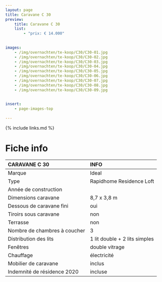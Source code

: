 ```yaml
---
layout: page
title: Caravane C 30
preview: 
    title: Caravane C 30
    list:
        - "prix: € 14.000"
        
        
images:
    - /img/overnachten/te-koop/C30/C30-01.jpg
    - /img/overnachten/te-koop/C30/C30-02.jpg
    - /img/overnachten/te-koop/C30/C30-03.jpg
    - /img/overnachten/te-koop/C30/C30-04.jpg
    - /img/overnachten/te-koop/C30/C30-05.jpg
    - /img/overnachten/te-koop/C30/C30-06.jpg
    - /img/overnachten/te-koop/C30/C30-07.jpg
    - /img/overnachten/te-koop/C30/C30-08.jpg
    - /img/overnachten/te-koop/C30/C30-09.jpg
    
    
insert:
    - page-images-top
    
---
```


{% include links.md %}



# Fiche info 

CARAVANE C 30               | INFO        | 
:---------------------------|:------------|
Marque                      |Ideal
Type                        |Rapidhome Residence Loft
Année de construction       |
Dimensions caravane         |8,7 x 3,8 m
Dessous de caravane fini    |oui
Tiroirs sous caravane       |non
Terrasse                    |non
Nombre de chambres à coucher|3
Distribution des lits       |1 lit double + 2 lits simples
Fenêtres                    |double vitrage
Chauffage                   |électricité
Mobilier de caravane        |inclus
Indemnité de résidence 2020 |incluse